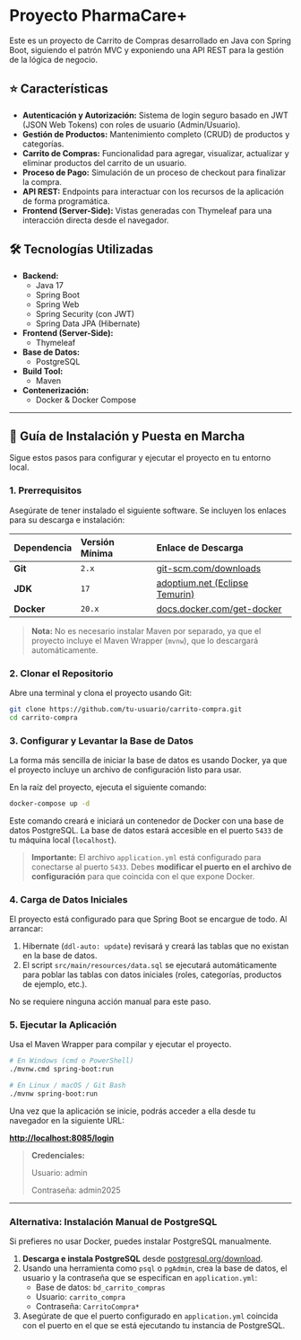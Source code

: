 # Proyecto PharmaCare+

Este es un proyecto de Carrito de Compras desarrollado en Java con Spring Boot, siguiendo el patrón MVC y exponiendo una API REST para la gestión de la lógica de negocio.

## ⭐️ Características

*   **Autenticación y Autorización:** Sistema de login seguro basado en JWT (JSON Web Tokens) con roles de usuario (Admin/Usuario).
*   **Gestión de Productos:** Mantenimiento completo (CRUD) de productos y categorías.
*   **Carrito de Compras:** Funcionalidad para agregar, visualizar, actualizar y eliminar productos del carrito de un usuario.
*   **Proceso de Pago:** Simulación de un proceso de checkout para finalizar la compra.
*   **API REST:** Endpoints para interactuar con los recursos de la aplicación de forma programática.
*   **Frontend (Server-Side):** Vistas generadas con Thymeleaf para una interacción directa desde el navegador.

## 🛠️ Tecnologías Utilizadas

*   **Backend:**
    *   Java 17
    *   Spring Boot
    *   Spring Web
    *   Spring Security (con JWT)
    *   Spring Data JPA (Hibernate)
*   **Frontend (Server-Side):**
    *   Thymeleaf
*   **Base de Datos:**
    *   PostgreSQL
*   **Build Tool:**
    *   Maven
*   **Contenerización:**
    *   Docker & Docker Compose

---

## 🚀 Guía de Instalación y Puesta en Marcha

Sigue estos pasos para configurar y ejecutar el proyecto en tu entorno local.

### 1. Prerrequisitos

Asegúrate de tener instalado el siguiente software. Se incluyen los enlaces para su descarga e instalación:

| Dependencia | Versión Mínima | Enlace de Descarga                                                              |
| :---------- | :------------- | :------------------------------------------------------------------------------ |
| **Git**         | `2.x`          | [git-scm.com/downloads](https://git-scm.com/downloads)                          |
| **JDK**         | `17`           | [adoptium.net (Eclipse Temurin)](https://adoptium.net/temurin/releases/?version=17) |
| **Docker**      | `20.x`         | [docs.docker.com/get-docker](https://docs.docker.com/get-docker/)               |

> **Nota:** No es necesario instalar Maven por separado, ya que el proyecto incluye el Maven Wrapper (`mvnw`), que lo descargará automáticamente.

### 2. Clonar el Repositorio

Abre una terminal y clona el proyecto usando Git:

```bash
git clone https://github.com/tu-usuario/carrito-compra.git
cd carrito-compra
```

### 3. Configurar y Levantar la Base de Datos

La forma más sencilla de iniciar la base de datos es usando Docker, ya que el proyecto incluye un archivo de configuración listo para usar.

En la raíz del proyecto, ejecuta el siguiente comando:

```bash
docker-compose up -d
```

Este comando creará e iniciará un contenedor de Docker con una base de datos PostgreSQL. La base de datos estará accesible en el puerto `5433` de tu máquina local (`localhost`).

> **Importante:** El archivo `application.yml` está configurado para conectarse al puerto `5433`. Debes **modificar el puerto en el archivo de configuración** para que coincida con el que expone Docker.

### 4. Carga de Datos Iniciales

El proyecto está configurado para que Spring Boot se encargue de todo. Al arrancar:
1.  Hibernate (`ddl-auto: update`) revisará y creará las tablas que no existan en la base de datos.
2.  El script `src/main/resources/data.sql` se ejecutará automáticamente para poblar las tablas con datos iniciales (roles, categorías, productos de ejemplo, etc.).

No se requiere ninguna acción manual para este paso.

### 5. Ejecutar la Aplicación

Usa el Maven Wrapper para compilar y ejecutar el proyecto.

```bash
# En Windows (cmd o PowerShell)
./mvnw.cmd spring-boot:run

# En Linux / macOS / Git Bash
./mvnw spring-boot:run
```

Una vez que la aplicación se inicie, podrás acceder a ella desde tu navegador en la siguiente URL:

**[http://localhost:8085/login](http://localhost:8085/login)**

> **Credenciales:**
>
> Usuario: admin
> 
> Contraseña: admin2025
---

### Alternativa: Instalación Manual de PostgreSQL

Si prefieres no usar Docker, puedes instalar PostgreSQL manualmente.

1.  **Descarga e instala PostgreSQL** desde [postgresql.org/download](https://www.postgresql.org/download/).
2.  Usando una herramienta como `psql` o `pgAdmin`, crea la base de datos, el usuario y la contraseña que se especifican en `application.yml`:
    *   Base de datos: `bd_carrito_compras`
    *   Usuario: `carrito_compra`
    *   Contraseña: `CarritoCompra*`
3.  Asegúrate de que el puerto configurado en `application.yml` coincida con el puerto en el que se está ejecutando tu instancia de PostgreSQL.